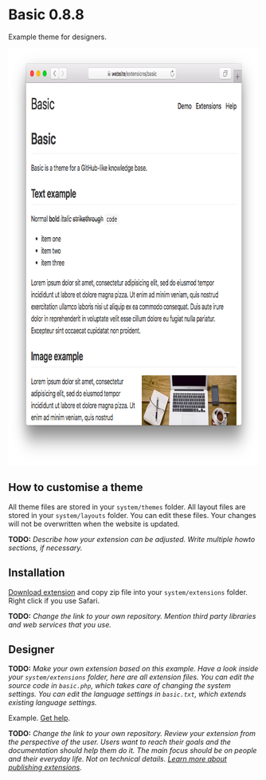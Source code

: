 Basic 0.8.8
===========
Example theme for designers.

<p align="center"><img src="basic-screenshot.png?raw=true" width="795" height="836" alt="Screenshot"></p>

## How to customise a theme

All theme files are stored in your `system/themes` folder. All layout files are stored in your `system/layouts` folder. You can edit these files. Your changes will not be overwritten when the website is updated.

**TODO:** *Describe how your extension can be adjusted. Write multiple howto sections, if necessary.*

## Installation

[Download extension](https://github.com/schulle4u/yellow-extension-basic/archive/master.zip) and copy zip file into your `system/extensions` folder. Right click if you use Safari.

**TODO:** *Change the link to your own repository. Mention third party libraries and web services that you use.*

## Designer

**TODO:** *Make your own extension based on this example. Have a look inside your `system/extensions` folder, here are all extension files. You can edit the source code in `basic.php`, which takes care of changing the system settings. You can edit the language settings in `basic.txt`, which extends existing language settings.*

Example. [Get help](https://datenstrom.se/yellow/help/).

**TODO:** *Change the link to your own repository. Review your extension from the perspective of the user. Users want to reach their goals and the documentation should help them do it. The main focus should be on people and their everyday life. Not on technical details. [Learn more about publishing extensions](https://github.com/datenstrom/yellow-extensions/tree/master/source/publish).*
